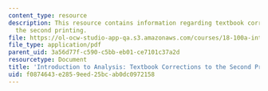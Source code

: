 ```yaml
---
content_type: resource
description: This resource contains information regarding textbook corrections to
  the second printing.
file: https://ol-ocw-studio-app-qa.s3.amazonaws.com/courses/18-100a-introduction-to-analysis-fall-2012/f0874643e2859eed25bcab0dc0972158_MIT18_100AF12_Co2ndprint.pdf
file_type: application/pdf
parent_uid: 3a56d77f-c590-c5bb-eb01-ce7101c37a2d
resourcetype: Document
title: 'Introduction to Analysis: Textbook Corrections to the Second Printing'
uid: f0874643-e285-9eed-25bc-ab0dc0972158
---
```

